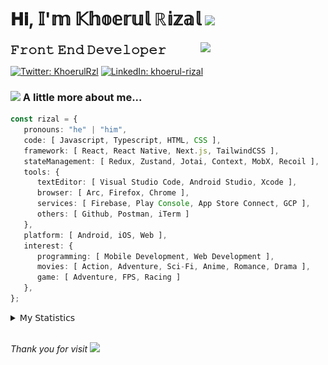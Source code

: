 <h1> 𝐇𝐢, 𝕀'𝕞 𝕂𝕙𝕠𝕖𝕣𝕦𝕝 ℝ𝕚𝕫𝕒𝕝 <img src="https://media.giphy.com/media/mGcNjsfWAjY5AEZNw6/giphy.gif" width="50"></h1>
<img align='right' src="https://media.giphy.com/media/v1.Y2lkPTc5MGI3NjExOWI2ajR2NGJubzBsZHFuaHMwajRrcDNsNXJwOG8yb3F0NjhkNXF4OSZlcD12MV9pbnRlcm5hbF9naWZfYnlfaWQmY3Q9cw/fkZukR450RQ1qnGaq9/giphy.gif" width="200">
<strong style="font-size:20px;">𝙵𝚛𝚘𝚗𝚝 𝙴𝚗𝚍 𝙳𝚎𝚟𝚎𝚕𝚘𝚙𝚎𝚛</strong>
</p></em>

[![Twitter: KhoerulRzl](https://img.shields.io/twitter/follow/KhoerulRzl?style=social)](https://twitter.com/KhoerulRzl)
[![LinkedIn: khoerul-rizal](https://img.shields.io/badge/khoerul--rizal-blue?style=flat-square&logo=Linkedin&logoColor=white&link=https://www.linkedin.com/in/khoerul-rizal/)](https://www.linkedin.com/in/khoerul-rizal/)

### <img src="https://media.giphy.com/media/VgCDAzcKvsR6OM0uWg/giphy.gif" width="50"> A little more about me...

```typescript
const rizal = {
   pronouns: "he" | "him",
   code: [ Javascript, Typescript, HTML, CSS ],
   framework: [ React, React Native, Next.js, TailwindCSS ],
   stateManagement: [ Redux, Zustand, Jotai, Context, MobX, Recoil ],
   tools: {
      textEditor: [ Visual Studio Code, Android Studio, Xcode ],
      browser: [ Arc, Firefox, Chrome ],
      services: [ Firebase, Play Console, App Store Connect, GCP ],
      others: [ Github, Postman, iTerm ]
   },
   platform: [ Android, iOS, Web ],
   interest: {
      programming: [ Mobile Development, Web Development ],
      movies: [ Action, Adventure, Sci-Fi, Anime, Romance, Drama ],
      game: [ Adventure, FPS, Racing ]
   },
};
```

<details>
  <summary>𝖬𝗒 𝖲𝗍𝖺𝗍𝗂𝗌𝗍𝗂𝖼𝗌</summary><br/>
   
<!--START_SECTION:waka-->
![Code Time](http://img.shields.io/badge/Code%20Time-774%20hrs%2026%20mins-blue)

![Profile Views](http://img.shields.io/badge/Profile%20Views-0-blue)

**🐱 My GitHub Data** 

> 📦 168.1 kB Used in GitHub's Storage 
 > 
> 🏆 1,165 Contributions in the Year 2024
 > 
> 💼 Opted to Hire
 > 
> 📜 32 Public Repositories 
 > 
> 🔑 8 Private Repositories 
 > 
**I'm an Early 🐤** 

```text
🌞 Morning                11323 commits       █████████░░░░░░░░░░░░░░░░   35.00 % 
🌆 Daytime                14206 commits       ███████████░░░░░░░░░░░░░░   43.92 % 
🌃 Evening                6678 commits        █████░░░░░░░░░░░░░░░░░░░░   20.64 % 
🌙 Night                  140 commits         ░░░░░░░░░░░░░░░░░░░░░░░░░   00.43 % 
```
📅 **I'm Most Productive on Tuesday** 

```text
Monday                   6342 commits        █████░░░░░░░░░░░░░░░░░░░░   19.61 % 
Tuesday                  7204 commits        ██████░░░░░░░░░░░░░░░░░░░   22.27 % 
Wednesday                5368 commits        ████░░░░░░░░░░░░░░░░░░░░░   16.60 % 
Thursday                 6236 commits        █████░░░░░░░░░░░░░░░░░░░░   19.28 % 
Friday                   4792 commits        ████░░░░░░░░░░░░░░░░░░░░░   14.81 % 
Saturday                 1064 commits        █░░░░░░░░░░░░░░░░░░░░░░░░   03.29 % 
Sunday                   1341 commits        █░░░░░░░░░░░░░░░░░░░░░░░░   04.15 % 
```


📊 **This Week I Spent My Time On** 

```text
🕑︎ Time Zone: Asia/Jakarta

💬 Programming Languages: 
TypeScript               37 hrs 59 mins      ███████████████░░░░░░░░░░   61.09 % 
Other                    9 hrs 55 mins       ████░░░░░░░░░░░░░░░░░░░░░   15.97 % 
JavaScript               5 hrs 26 mins       ██░░░░░░░░░░░░░░░░░░░░░░░   08.75 % 
Figma Design             4 hrs 59 mins       ██░░░░░░░░░░░░░░░░░░░░░░░   08.04 % 
PHP                      1 hr 44 mins        █░░░░░░░░░░░░░░░░░░░░░░░░   02.79 % 

🔥 Editors: 
VS Code                  46 hrs 48 mins      ███████████████████░░░░░░   75.28 % 
Slack                    6 hrs 58 mins       ███░░░░░░░░░░░░░░░░░░░░░░   11.22 % 
Figma                    4 hrs 59 mins       ██░░░░░░░░░░░░░░░░░░░░░░░   08.04 % 
iTerm2                   1 hr 40 mins        █░░░░░░░░░░░░░░░░░░░░░░░░   02.69 % 
Terminal                 56 mins             ░░░░░░░░░░░░░░░░░░░░░░░░░   01.52 % 

💻 Operating System: 
Mac                      62 hrs 10 mins      █████████████████████████   100.00 % 
```

**I Mostly Code in JavaScript** 

```text
JavaScript               42 repos            ████████████████░░░░░░░░░   65.62 % 
TypeScript               13 repos            █████░░░░░░░░░░░░░░░░░░░░   20.31 % 
PHP                      2 repos             █░░░░░░░░░░░░░░░░░░░░░░░░   03.12 % 
Kotlin                   1 repo              ░░░░░░░░░░░░░░░░░░░░░░░░░   01.56 % 
Jupyter Notebook         1 repo              ░░░░░░░░░░░░░░░░░░░░░░░░░   01.56 % 
```



**Timeline**

![Lines of Code chart](https://raw.githubusercontent.com/khoerulrizal/khoerulrizal/main/assets/bar_graph.png)


 Last Updated on 11/08/2024 00:50:07 UTC
<!--END_SECTION:waka-->
</details>
<br/>

<em>Thank you for visit</em> <img src="https://media.giphy.com/media/v1.Y2lkPTc5MGI3NjExcHdvNm1qZWtjaGw0ZjdwM3Z3NnY2dHlueTVuODBta2FiY20wM2YybSZlcD12MV9pbnRlcm5hbF9naWZfYnlfaWQmY3Q9cw/tV25tpdKqdFa9x81k2/giphy.gif" width="40">

